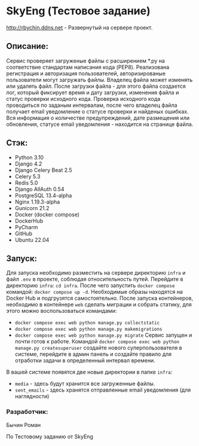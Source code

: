 # SkyEng (Тестовое задание)

http://rbychin.ddns.net - Развернутый на сервере проект.

## Описание:
Сервис проверяет загруженые файлы с расширением *.py на соответствие стандартам написания кода (PEP8).
Реализована регистрация и авторизация пользователей, авторизированые пользователи могут загружать файлы. Владелец файла может изменять или удалять файл.
После загрузки файла - для этого файла создается лог, который фиксирует время и дату загрузки, изменения файла и статус проверки исходного кода.
Проверка исходного кода проводиться по заданым интервалам, после чего владелец файла получает email уведомление о статусе проверки и найденых ошибках.
Вся информация о количестве предупреждений, дате размещения или обновления, статусе email уведомления - находится на странице файла.

## Стэк:

 - Python 3.10 
 - Django 4.2 
 - Django Celery Beat 2.5 
 - Celery 5.3 
 - Redis 5.0
 - Django AllAuth 0.54 
 - PostgreSQL 13.4-alpha
 - Nginx 1.19.3-alpha
 - Gunicorn 21.2
 - Docker (docker compose) 
 - DockerHub
 - PyCharm 
 - GitHub 
 - Ubuntu 22.04

## Запуск:
Для запуска необходимо разместить на сервере директорию `infra` и файл `.env` в проекте, соблюдая относительность путей.
Перейдите в директорию `infra`: `cd infra`.
После чего запустить `docker compose` командой: `docker compose up -d`.
Необходимые образы находятся на Docker Hub и подгрузятся самостоятельно.
После запуска контейнеров, необходимо в контейнере `web` сделать миграции и собрать статику, для этого можно воспользоваться командами:
- `docker compose exec web python manage.py collectstatic`
- `docker compose exec web python manage.py makemigrations`
- `docker compose exec web python manage.py migrate`
Сервис запущен и почти готов к работе.
Командой `docker compose exec web python manage.py createsuperuser` создайте нового суперпользователя в системе, перейдите в админ панель и создайте правило для отработки задачи в определенный интервал времени.

В вашей системе появятся две новые директории в папке `infra`:
- `media` - здесь будут хранится все загруженные файлы.
- `sent_emails` - здесь хранятся отправленные email уведомления (для наглядности)

### Разработчик:
Бычин Роман

По Тестовому заданию от SkyEng
